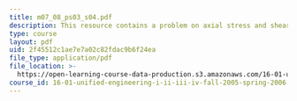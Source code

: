 ```yaml
---
title: m07_08_ps03_s04.pdf
description: This resource contains a problem on axial stress and shear stress.
type: course
layout: pdf
uid: 2f45512c1ae7e7a02c82fdac9b6f24ea
file_type: application/pdf
file_location: >-
  https://open-learning-course-data-production.s3.amazonaws.com/16-01-unified-engineering-i-ii-iii-iv-fall-2005-spring-2006/2f45512c1ae7e7a02c82fdac9b6f24ea_m07_08_ps03_s04.pdf
course_id: 16-01-unified-engineering-i-ii-iii-iv-fall-2005-spring-2006
---
```

